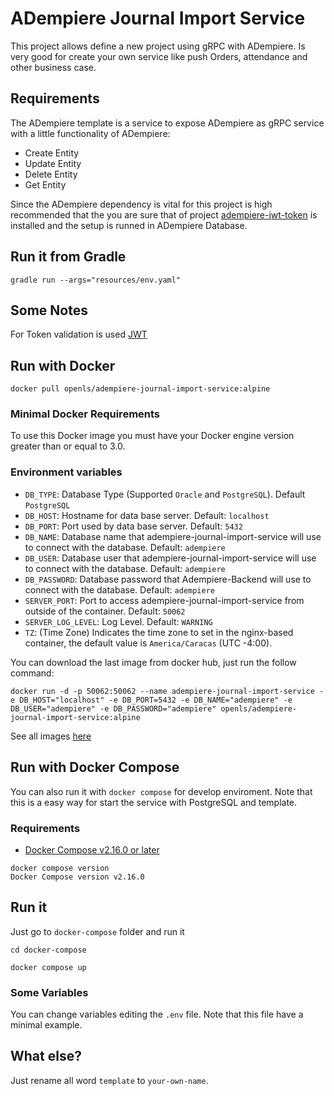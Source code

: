 # ADempiere Journal Import Service

This project allows define a new project using gRPC with ADempiere. Is very good for create your own service like push Orders, attendance and other business case.

## Requirements

The ADempiere template is a service to expose ADempiere as gRPC service with a little functionality of ADempiere:
 
 - Create Entity
 - Update Entity
 - Delete Entity
 - Get Entity
 
Since the ADempiere dependency is vital for this project is high recommended that the you are sure that of project [adempiere-jwt-token](https://github.com/adempiere/adempiere-jwt-token) is installed and the setup is runned in ADempiere Database.

## Run it from Gradle

```Shell
gradle run --args="resources/env.yaml"
```


## Some Notes

For Token validation is used [JWT](https://www.viralpatel.net/java-create-validate-jwt-token/)

## Run with Docker

```Shell
docker pull openls/adempiere-journal-import-service:alpine
```

### Minimal Docker Requirements
To use this Docker image you must have your Docker engine version greater than or equal to 3.0.

### Environment variables
- `DB_TYPE`: Database Type (Supported `Oracle` and `PostgreSQL`). Default `PostgreSQL`
- `DB_HOST`: Hostname for data base server. Default: `localhost`
- `DB_PORT`: Port used by data base server. Default: `5432`
- `DB_NAME`: Database name that adempiere-journal-import-service will use to connect with the database. Default: `adempiere`
- `DB_USER`: Database user that adempiere-journal-import-service will use to connect with the database. Default: `adempiere`
- `DB_PASSWORD`: Database password that Adempiere-Backend will use to connect with the database. Default: `adempiere`
- `SERVER_PORT`: Port to access adempiere-journal-import-service from outside of the container. Default: `50062`
- `SERVER_LOG_LEVEL`: Log Level. Default: `WARNING`
- `TZ`: (Time Zone) Indicates the time zone to set in the nginx-based container, the default value is `America/Caracas` (UTC -4:00).

You can download the last image from docker hub, just run the follow command:

```Shell
docker run -d -p 50062:50062 --name adempiere-journal-import-service -e DB_HOST="localhost" -e DB_PORT=5432 -e DB_NAME="adempiere" -e DB_USER="adempiere" -e DB_PASSWORD="adempiere" openls/adempiere-journal-import-service:alpine
```

See all images [here](https://hub.docker.com/r/openls/adempiere-journal-import-service)

## Run with Docker Compose

You can also run it with `docker compose` for develop enviroment. Note that this is a easy way for start the service with PostgreSQL and template.

### Requirements

- [Docker Compose v2.16.0 or later](https://docs.docker.com/compose/install/linux/)

```Shell
docker compose version
Docker Compose version v2.16.0
```

## Run it

Just go to `docker-compose` folder and run it

```Shell
cd docker-compose
```

```Shell
docker compose up
```

### Some Variables

You can change variables editing the `.env` file. Note that this file have a minimal example.

## What else?

Just rename all word `template` to `your-own-name`.
